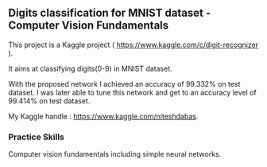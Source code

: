 ## Digits classification for MNIST dataset - Computer Vision Fundamentals<br/>

This project is a Kaggle project ( https://www.kaggle.com/c/digit-recognizer ).<br/>

It aims at classifying digits(0-9) in MNIST dataset.<br/>

With the proposed network I achieved an accuracy of 99.332% on test dataset.  I was later able to tune this network and get to an accuracy level of 99.414% on test dataset.<br/>

My Kaggle handle : https://www.kaggle.com/niteshdabas.

### Practice Skills<br/>
Computer vision fundamentals including simple neural networks.<br/>
